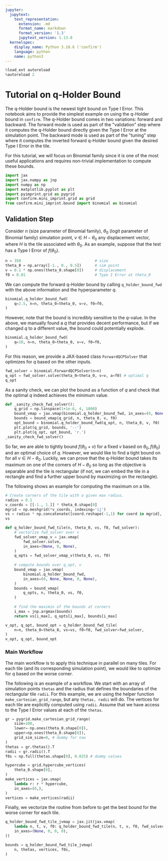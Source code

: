 ```yaml
---
jupyter:
  jupytext:
    text_representation:
      extension: .md
      format_name: markdown
      format_version: '1.3'
      jupytext_version: 1.13.8
  kernelspec:
    display_name: Python 3.10.6 ('confirm')
    language: python
    name: python3
---
```


```python
%load_ext autoreload
%autoreload 2
```

# Tutorial on q-Holder Bound


The q-Holder bound is the newest tight bound on Type I Error.
This notebook aims to provide the simplest example on using the q-Holder bound in `confirm`.
The q-Holder bound comes in two variations: forward and backward.
The forward mode is used as part of the "validation" step where it computes the q-Holder bound directly
given the Type I Error at the simulation point.
The backward mode is used as part of the "tuning" step where it computes the inverted forward q-Holder bound
given the desired Type I Error in the tile.

For this tutorial, we will focus on Binomial family since it is one of the most useful applications
and requires non-trivial implementation to compute these bounds.

```python
import jax
import jax.numpy as jnp
import numpy as np
import matplotlib.pyplot as plt
import pyimprint.grid as pygrid
import confirm.mini_imprint.grid as grid
from confirm.mini_imprint.bound import binomial as binomial
```

## Validation Step


Consider $n$ (size parameter of Binomial family), 
$\theta_0$ (logit parameter of Binomial family) simulation point, $v \in H-\theta_0$ any displacement vector, 
where $H$ is the tile associated with $\theta_0$.
As an example, suppose that the test has a Type I Error of $f(\theta_0)$.

```python
n = 350                                 # size
theta_0 = np.array([-1., 0., 0.5])      # sim point
v = 0.1 * np.ones(theta_0.shape[0])     # displacement
f0 = 0.01                               # Type I Error at theta_0
```

We can compute the forward q-Holder bound by calling `q_holder_bound_fwd` with the above information and the hyperparameter $q$.

```python
binomial.q_holder_bound_fwd(
    q=2.5, n=n, theta_0=theta_0, v=v, f0=f0,
)
```

However, note that the bound is incredibly sensitive to the $q$-value.
In the above, we manually found a $q$ that provides decent performance,
but if we changed $q$ to a different value, the bound could potentially explode.

```python
binomial.q_holder_bound_fwd(
    q=10, n=n, theta_0=theta_0, v=v, f0=f0,
)
```

For this reason, we provide a JAX-based class `ForwardQCPSolver` that optimizes for $q$
based on the other inputs.

```python
fwd_solver = binomial.ForwardQCPSolver(n=n)
q_opt = fwd_solver.solve(theta_0=theta_0, v=v, a=f0) # optimal q
q_opt
```

As a sanity check, we can plot the bound as a function of $q$ and check that the optimal $q$
indeed achieves the minimum value.

```python
def _sanity_check_fwd_solver():
    q_grid = np.linspace(1+1e-6, 4, 1000)
    bound_vmap = jax.vmap(binomial.q_holder_bound_fwd, in_axes=(0, None, None, None, None))
    bounds = bound_vmap(q_grid, n, theta_0, v, f0)
    opt_bound = binomial.q_holder_bound_fwd(q_opt, n, theta_0, v, f0)
    plt.plot(q_grid, bounds, '--')
    plt.plot(q_opt, opt_bound, 'r.')
_sanity_check_fwd_solver()
```

So far, we are able to tightly bound $f(\theta_0 + v)$ for a fixed $v$ based on $\theta_0, f(\theta_0)$ and an optimal choice of $q$.
However, we would like to find a tight bound on for all $v \in H-\theta_0$.
Luckily, we can prove that the q-Holder bound takes its maximum on one of the corners of $H-\theta_0$ so long as the objective
is separable and the tile is rectangular (if not, we can embed the tile in a rectangle and find a further upper bound by maximizing on the rectangle).

The following shows an example for computing the maximum on a tile.

```python
# Create corners of the tile with a given max radius.
radius = 0.1
v_coords = [[-1., 1.]] * theta_0.shape[0]
mgrid = np.meshgrid(*v_coords, indexing='ij')
vs = radius * np.concatenate([coord.reshape(-1,1) for coord in mgrid], axis=1)
vs
```

```python
def q_holder_bound_fwd_tile(n, theta_0, vs, f0, fwd_solver):
    # vectorize fwd_solver over v
    fwd_solver_vmap_v = jax.vmap(
        fwd_solver.solve,
        in_axes=(None, 0, None),
    )
    q_opts = fwd_solver_vmap_v(theta_0, vs, f0)
    
    # compute bounds over q_opt, v
    bound_vmap = jax.vmap(
        binomial.q_holder_bound_fwd,
        in_axes=(0, None, None, 0, None),
    )
    bounds = bound_vmap(
        q_opts, n, theta_0, vs, f0,
    )
    
    # find the maximin of the bounds at corners
    i_max = jnp.argmax(bounds)
    return vs[i_max], q_opts[i_max], bounds[i_max]
```

```python
v_opt, q_opt, bound_opt = q_holder_bound_fwd_tile(
    n=n, theta_0=theta_0, vs=vs, f0=f0, fwd_solver=fwd_solver,
)
v_opt, q_opt, bound_opt
```

### Main Workflow


The main workflow is to apply this technique in parallel on many tiles.
For each tile (and its corresponding simulation point),
we would like to optimize for $q$ based on the worse corner.

The following is an example of a workflow.
We start with an array of simulation points `thetas` and the radius that defines the boundaries of the rectangular tile `radii`.
For this example, we are using the helper function `make_cartesian_grid_range`, but any `thetas, radii` will do.
The vertices for each tile are explicitly computed using `radii`.
Assume that we have access to the Type I Error values at each of the `thetas`.

```python
gr = pygrid.make_cartesian_grid_range(
    size=100, 
    lower=-np.ones(theta_0.shape[0]), 
    upper=np.ones(theta_0.shape[0]), 
    grid_sim_size=0, # dummy for now
)
thetas = gr.thetas().T
radii = gr.radii().T
f0s = np.full(thetas.shape[0], 0.025) # dummy values
```

```python
hypercube = grid.hypercube_vertices(
    theta_0.shape[0],
)
make_vertices = jax.vmap(
    lambda r: r * hypercube,
    in_axes=(0,),
)
vertices = make_vertices(radii)
```

Finally, we vectorize the routine from before to get the best bound for the worse corner for each tile.

```python
q_holder_bound_fwd_tile_jvmap = jax.jit(jax.vmap(
    lambda n, t, v, f0: q_holder_bound_fwd_tile(n, t, v, f0, fwd_solver)[-1],
    in_axes=(None, 0, 0, 0),
))
```

```python
bounds = q_holder_bound_fwd_tile_jvmap(
    n, thetas, vertices, f0s,
)
```
